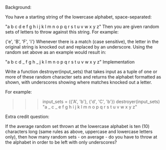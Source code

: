 Background:

You have a starting string of the lowercase alphabet, space-separated:

"a b c d e f g h i j k l m n o p q r s t u v w x y z"
Then you are given random sets of letters to throw against this string. For example:

{'e', 'B', 'F', 'i'} Whenever there is a match (case sensitive), the letter in the original string is knocked out and
replaced by an underscore. Using the random set above as an example would result in:

"a b c d _ f g h _ j k l m n o p q r s t u v w x y z"
Implementation

Write a function destroyer(input_sets) that takes input as a tuple of one or more of these random character sets and
returns the alphabet formatted as shown, with underscores showing where matches knocked out a letter.

For example:

> > > input_sets = ({'A', 'b'}, {'d', 'C', 'b'})
> > > destroyer(input_sets)
> > > "a _ c _ e f g h i j k l m n o p q r s t u v w x y z"

Extra credit question:

If the average random set thrown at the lowercase alphabet is ten (10) characters long (same rules as above, uppercase
and lowercase letters only), then how many random sets - on average - do you have to throw at the alphabet in order to
be left with only underscores?